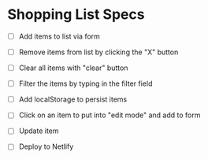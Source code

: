 # Shopping List Specs

- [ ] Add items to list via form
- [ ] Remove items from list by clicking the "X" button
- [ ] Clear all items with "clear" button
- [ ] Filter the items by typing in the filter field
- [ ] Add localStorage to persist items
- [ ] Click on an item to put into "edit mode" and add to form
- [ ] Update item
- [ ] Deploy to Netlify


 
